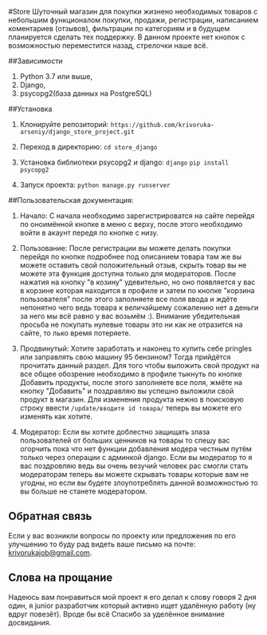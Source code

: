 #Store
Шуточный магазин для покупки жизнено необходимых товаров с небольшим функционалом покупки, продажи, регистрации, написанием коментариев (отзывов), фильтрации по категориям и в будущем планируется сделать тех поддержку. В данном проекте нет кнопок с возможностью переместится назад, стрелочки наше всё.

##Зависимости
1. Python 3.7 или выше,
2. Django,
3. psycopg2(база данных на PostgreSQL)

##Установка
1. Клонируйте репозиторий:
```https://github.com/krivoruka-arseniy/django_store_project.git```

2. Переход в директорию:
```cd store_django```

3. Установка библиотеки psycopg2 и django:
```django```
```pip install psycopg2```

4. Запуск проекта:
```python manage.py runserver```

##Пользовательская документация:
1. Начало:
С начала необходимо зарегистрироватся на сайте перейдя по оноимённой кнопке в меню с верху, после этого необходимо войти в акаунт передя по кнопке с низу.

2. Пользование:
После регистрации вы можете делать покупки перейдя по кнопке подробнее под описанием товара там же вы можете оставить свой положительный отзыв, скрыть товар вы не можете эта функция доступна только для модераторов. После нажатия на кнопку "в козину" удевительно, но оно появляется у вас в корзине которая находится в профиле и затем по кнопке "корзина пользователя" после этого заполняете все поля ввода и ждёте непонятно чего ведь товара к величайшему сожалению нет а деньги за него мы всё равно у вас возьмём :).
Внимание убедительная просьба не покупать нулевые товары это ни как не отразится на сайте, то лько время потеряете.

3. Продвинутый:
Хотите заработать и наконец то купить себе pringles или заправлять свою машину 95 бензином? Тогда прийдётся прочитать данный раздел. Для того чтобы выложить свой продукт на все общее обозрение необходимо в профиле тыкнуть по кнопке Добавить продукты, после этого заполняете все поля, жмёте на кнопку "Добавить" и поздравляю вы успешно выложили свой продукт в магазин. Для изменения продукта нежно в поисковую строку ввести ```/update/вводите id товара/``` теперь вы можете его изменять как хотите.

4. Модератор:
Если вы хотите доблестно защищать злаза пользователей от больших ценников на товары то спешу вас огорчить пока что нет функции добавления модера честным путём только через операции с админкой django. Если вы модератор то я вас поздровляю ведь вы очень везучий человек рас смогли стать модераторам теперь вы можете скрывать товары которые вам не угодны, но если вы будете злоупотреблять данной возможностью то вы больше не станете модератором.

## Обратная связь
Если у вас возникли вопросы по проекту или предложения по его улучшению то буду рад видеть ваше письмо на почте: krivorukajob@gmail.com.

## Слова на прощание
Надеюсь вам понравиться мой проект я его делал к слову говоря 2 дня один, я junior разработчик который активно ищет удалённую работу (ну вдруг повезёт). Вроде бы всё Спасибо за уделённое внимание досвидания.